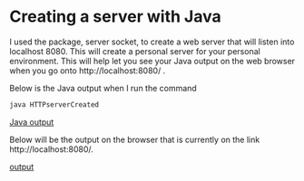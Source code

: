 # Creating a server with Java

I used the package, server socket, to create a web server that will listen into localhost 8080. This will create a personal server for your personal environment. This will help let you see your Java output on the web browser when you go onto http://localhost:8080/ .

Below is the Java output when I run the command

```java
java HTTPserverCreated
```

[Java output](java_output.PNG)


Below will be the output on the browser that is currently on the link http://localhost:8080/.

[output](output.PNG)
